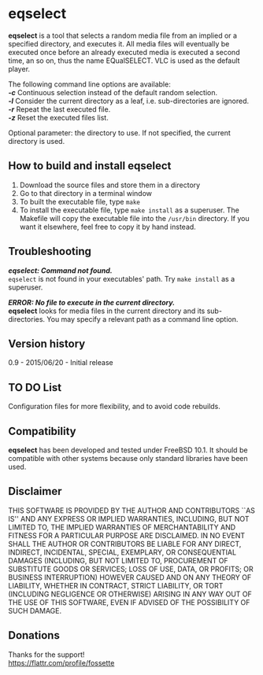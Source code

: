 # eqselect

**eqselect** is a tool that selects a random media file from an implied or a
specified directory, and executes it.  All media files will eventually be
executed once before an already executed media is executed a second time,
an so on, thus the name EQualSELECT.  VLC is used as the default player.

The following command line options are available:  
  _**-c**_    Continuous selection instead of the default random selection.  
  _**-l**_    Consider the current directory as a leaf, i.e. sub-directories are ignored.  
  _**-r**_    Repeat the last executed file.  
  _**-z**_    Reset the executed files list.

  Optional parameter: the directory to use.  If not specified, the current directory is used.

## How to build and install **eqselect**

1. Download the source files and store them in a directory
2. Go to that directory in a terminal window
3. To built the executable file, type `make`
4. To install the executable file, type `make install` as a
superuser.  The Makefile will copy the executable file into the
`/usr/bin` directory.  If you want it elsewhere, feel free to copy
it by hand instead.

## Troubleshooting

_**eqselect: Command not found.**_  
`eqselect` is not found in your executables' path.  Try `make install` as a superuser.

_**ERROR: No file to execute in the current directory.**_  
**eqselect** looks for media files in the current directory and
its sub-directories.  You may specify a relevant path as a
command line option.

## Version history

0.9 - 2015/06/20 - Initial release

## TO DO List

Configuration files for more flexibility, and to avoid code rebuilds.

## Compatibility

**eqselect** has been developed and tested under FreeBSD 10.1.
It should be compatible with other systems because only standard
libraries have been used.

## Disclaimer

THIS SOFTWARE IS PROVIDED BY THE AUTHOR AND CONTRIBUTORS ``AS IS''
AND ANY EXPRESS OR IMPLIED WARRANTIES, INCLUDING, BUT NOT LIMITED TO,
THE IMPLIED WARRANTIES OF MERCHANTABILITY AND FITNESS FOR A PARTICULAR
PURPOSE ARE DISCLAIMED. IN NO EVENT SHALL THE AUTHOR OR CONTRIBUTORS
BE LIABLE FOR ANY DIRECT, INDIRECT, INCIDENTAL, SPECIAL, EXEMPLARY,
OR CONSEQUENTIAL DAMAGES (INCLUDING, BUT NOT LIMITED TO, PROCUREMENT
OF SUBSTITUTE GOODS OR SERVICES; LOSS OF USE, DATA, OR PROFITS; OR
BUSINESS INTERRUPTION) HOWEVER CAUSED AND ON ANY THEORY OF LIABILITY,
WHETHER IN CONTRACT, STRICT LIABILITY, OR TORT (INCLUDING NEGLIGENCE
OR OTHERWISE) ARISING IN ANY WAY OUT OF THE USE OF THIS SOFTWARE,
EVEN IF ADVISED OF THE POSSIBILITY OF SUCH DAMAGE.

## Donations

Thanks for the support!  
https://flattr.com/profile/fossette

